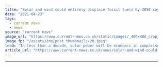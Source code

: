 ```yaml
---
title: "Solar and wind could entirely displace fossil fuels by 2050 says Carbon Tracker"
date: "2021-04-23"
tags: 
  - current news
  - news
source: "current news"
image_url: "https://www.current-news.co.uk/static/images/_400x400_crop_center-center/Offshore-wind-sun-Pexels-NC.jpeg"
image_fp: "/assets/img/post_thumbnails/20.jpeg"
lead: "​In less than a decade, solar power will be economic in comparison to local fossil fuels globally, while wind will be economic in more than half of cases."
article_url: "https://www.current-news.co.uk/news/solar-and-wind-could-entirely-displace-fossil-fuels-by-2050-says-carbon-tracker?utm_source=rss-feeds&utm_medium=rss&utm_campaign=rss"
---
```


---
